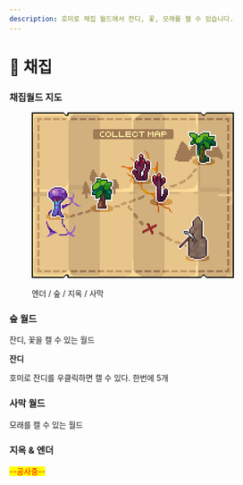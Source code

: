 ```yaml
---
description: 호미로 채집 월드에서 잔디, 꽃, 모래를 캘 수 있습니다.
---
```


# 🌿 채집

### **채집월드 지도**

<div align="left"><figure><img src="../../.gitbook/assets/collect_map (1).png" alt=""><figcaption><p>엔더 / 숲 / 지옥 / 사막</p></figcaption></figure></div>

### **숲 월드**

잔디, 꽃을 캘 수 있는 월드

**잔디**

호미로 잔디를 우클릭하면 캘 수 있다. 한번에 5개

### **사막 월드**

모래를 캘 수 있는 월드

### **지옥 & 엔더**

<mark style="color:red;">--공사중--</mark>
